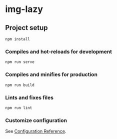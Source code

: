 <!--
 * @Descripttion: 
 * @version: 
 * @Author: sueRimn
 * @Date: 2023-06-28 20:14:59
 * @LastEditors: sueRimn
 * @LastEditTime: 2023-06-29 16:13:17
-->
# img-lazy

## Project setup
```
npm install
```

### Compiles and hot-reloads for development
```
npm run serve
```

### Compiles and minifies for production
```
npm run build
```

### Lints and fixes files
```
npm run lint
```

### Customize configuration
See [Configuration Reference](https://cli.vuejs.org/config/).



